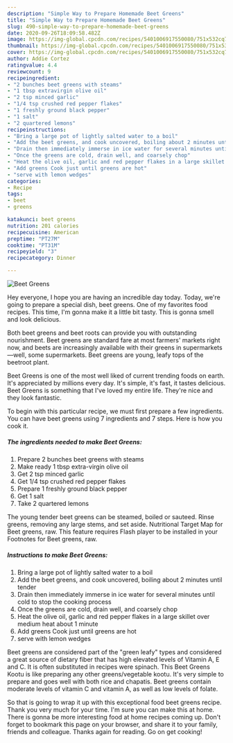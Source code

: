 ```yaml
---
description: "Simple Way to Prepare Homemade Beet Greens"
title: "Simple Way to Prepare Homemade Beet Greens"
slug: 490-simple-way-to-prepare-homemade-beet-greens
date: 2020-09-26T18:09:58.482Z
image: https://img-global.cpcdn.com/recipes/5401006917550080/751x532cq70/beet-greens-recipe-main-photo.jpg
thumbnail: https://img-global.cpcdn.com/recipes/5401006917550080/751x532cq70/beet-greens-recipe-main-photo.jpg
cover: https://img-global.cpcdn.com/recipes/5401006917550080/751x532cq70/beet-greens-recipe-main-photo.jpg
author: Addie Cortez
ratingvalue: 4.4
reviewcount: 9
recipeingredient:
- "2 bunches beet greens with steams"
- "1 tbsp extravirgin olive oil"
- "2 tsp minced garlic"
- "1/4 tsp crushed red pepper flakes"
- "1 freshly ground black pepper"
- "1 salt"
- "2 quartered lemons"
recipeinstructions:
- "Bring a large pot of lightly salted water to a boil"
- "Add the beet greens, and cook uncovered, boiling about 2 minutes until tender"
- "Drain then immediately immerse in ice water for several minutes until cold to stop the cooking process"
- "Once the greens are cold, drain well, and coarsely chop"
- "Heat the olive oil, garlic and red pepper flakes in a large skillet over medium heat about 1 minute"
- "Add greens Cook just until greens are hot"
- "serve with lemon wedges"
categories:
- Recipe
tags:
- beet
- greens

katakunci: beet greens 
nutrition: 201 calories
recipecuisine: American
preptime: "PT27M"
cooktime: "PT31M"
recipeyield: "3"
recipecategory: Dinner

---
```



![Beet Greens](https://img-global.cpcdn.com/recipes/5401006917550080/751x532cq70/beet-greens-recipe-main-photo.jpg)

Hey everyone, I hope you are having an incredible day today. Today, we're going to prepare a special dish, beet greens. One of my favorites food recipes. This time, I'm gonna make it a little bit tasty. This is gonna smell and look delicious.

Both beet greens and beet roots can provide you with outstanding nourishment. Beet greens are standard fare at most farmers&#39; markets right now, and beets are increasingly available with their greens in supermarkets—well, some supermarkets. Beet greens are young, leafy tops of the beetroot plant.

Beet Greens is one of the most well liked of current trending foods on earth. It's appreciated by millions every day. It's simple, it's fast, it tastes delicious. Beet Greens is something that I've loved my entire life. They're nice and they look fantastic.


To begin with this particular recipe, we must first prepare a few ingredients. You can have beet greens using 7 ingredients and 7 steps. Here is how you cook it.

<!--inarticleads1-->

##### The ingredients needed to make Beet Greens:

1. Prepare 2 bunches beet greens with steams
1. Make ready 1 tbsp extra-virgin olive oil
1. Get 2 tsp minced garlic
1. Get 1/4 tsp crushed red pepper flakes
1. Prepare 1 freshly ground black pepper
1. Get 1 salt
1. Take 2 quartered lemons


The young tender beet greens can be steamed, boiled or sauteed. Rinse greens, removing any large stems, and set aside. Nutritional Target Map for Beet greens, raw. This feature requires Flash player to be installed in your Footnotes for Beet greens, raw. 

<!--inarticleads2-->

##### Instructions to make Beet Greens:

1. Bring a large pot of lightly salted water to a boil
1. Add the beet greens, and cook uncovered, boiling about 2 minutes until tender
1. Drain then immediately immerse in ice water for several minutes until cold to stop the cooking process
1. Once the greens are cold, drain well, and coarsely chop
1. Heat the olive oil, garlic and red pepper flakes in a large skillet over medium heat about 1 minute
1. Add greens Cook just until greens are hot
1. serve with lemon wedges


Beet greens are considered part of the &#34;green leafy&#34; types and considered a great source of dietary fiber that has high elevated levels of Vitamin A, E and C. It is often substituted in recipes were spinach. This Beet Greens Kootu is like preparing any other greens/vegetable kootu. It&#39;s very simple to prepare and goes well with both rice and chapatis. Beet greens contain moderate levels of vitamin C and vitamin A, as well as low levels of folate. 

So that is going to wrap it up with this exceptional food beet greens recipe. Thank you very much for your time. I'm sure you can make this at home. There is gonna be more interesting food at home recipes coming up. Don't forget to bookmark this page on your browser, and share it to your family, friends and colleague. Thanks again for reading. Go on get cooking!
